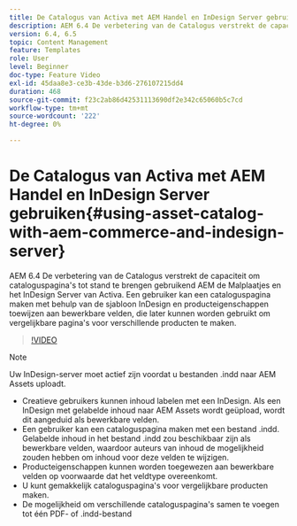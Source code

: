 ```yaml
---
title: De Catalogus van Activa met AEM Handel en InDesign Server gebruiken
description: AEM 6.4 De verbetering van de Catalogus verstrekt de capaciteit om cataloguspagina's tot stand te brengen gebruikend AEM de Malplaatjes en het InDesign Server van Activa.  Een gebruiker kan een cataloguspagina maken met behulp van de sjabloon InDesign en producteigenschappen toewijzen aan bewerkbare velden, die later kunnen worden gebruikt om vergelijkbare pagina's voor verschillende producten te maken.
version: 6.4, 6.5
topic: Content Management
feature: Templates
role: User
level: Beginner
doc-type: Feature Video
exl-id: 45daa8e3-ce3b-43de-b3d6-276107215dd4
duration: 468
source-git-commit: f23c2ab86d42531113690df2e342c65060b5c7cd
workflow-type: tm+mt
source-wordcount: '222'
ht-degree: 0%

---
```


# De Catalogus van Activa met AEM Handel en InDesign Server gebruiken{#using-asset-catalog-with-aem-commerce-and-indesign-server}

AEM 6.4 De verbetering van de Catalogus verstrekt de capaciteit om cataloguspagina&#39;s tot stand te brengen gebruikend AEM de Malplaatjes en het InDesign Server van Activa.  Een gebruiker kan een cataloguspagina maken met behulp van de sjabloon InDesign en producteigenschappen toewijzen aan bewerkbare velden, die later kunnen worden gebruikt om vergelijkbare pagina&#39;s voor verschillende producten te maken.

>[!VIDEO](https://video.tv.adobe.com/v/22540?quality=12&learn=on)

>[!NOTE]
>
>Uw InDesign-server moet actief zijn voordat u bestanden \.indd naar AEM Assets uploadt.

* Creatieve gebruikers kunnen inhoud labelen met een InDesign. Als een InDesign met gelabelde inhoud naar AEM Assets wordt geüpload, wordt dit aangeduid als bewerkbare velden.
* Een gebruiker kan een cataloguspagina maken met een bestand \.indd. Gelabelde inhoud in het bestand \.indd zou beschikbaar zijn als bewerkbare velden, waardoor auteurs van inhoud de mogelijkheid zouden hebben om inhoud voor deze velden te wijzigen.
* Producteigenschappen kunnen worden toegewezen aan bewerkbare velden op voorwaarde dat het veldtype overeenkomt.
* U kunt gemakkelijk cataloguspagina&#39;s voor vergelijkbare producten maken.
* De mogelijkheid om verschillende cataloguspagina&#39;s samen te voegen tot één PDF- of \.indd-bestand

